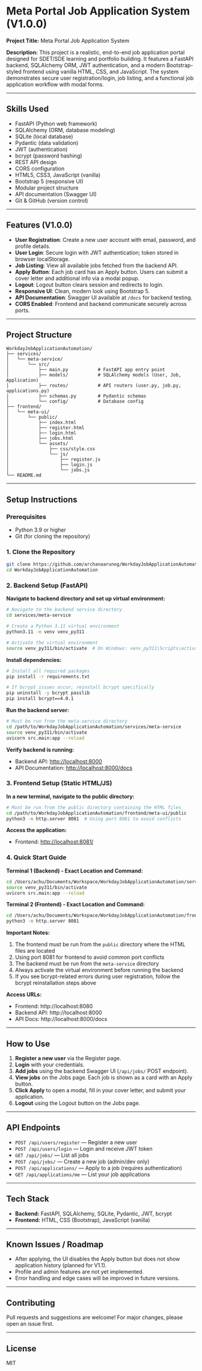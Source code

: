 

# Meta Portal Job Application System (V1.0.0)

**Project Title:** Meta Portal Job Application System

**Description:**
This project is a realistic, end-to-end job application portal designed for SDET/SDE learning and portfolio building. It features a FastAPI backend, SQLAlchemy ORM, JWT authentication, and a modern Bootstrap-styled frontend using vanilla HTML, CSS, and JavaScript. The system demonstrates secure user registration/login, job listing, and a functional job application workflow with modal forms.

---

## Skills Used

- FastAPI (Python web framework)
- SQLAlchemy (ORM, database modeling)
- SQLite (local database)
- Pydantic (data validation)
- JWT (authentication)
- bcrypt (password hashing)
- REST API design
- CORS configuration
- HTML5, CSS3, JavaScript (vanilla)
- Bootstrap 5 (responsive UI)
- Modular project structure
- API documentation (Swagger UI)
- Git & GitHub (version control)

---

## Features (V1.0.0)

- **User Registration**: Create a new user account with email, password, and profile details.
- **User Login**: Secure login with JWT authentication; token stored in browser localStorage.
- **Job Listing**: View all available jobs fetched from the backend API.
- **Apply Button**: Each job card has an Apply button. Users can submit a cover letter and additional info via a modal popup.
- **Logout**: Logout button clears session and redirects to login.
- **Responsive UI**: Clean, modern look using Bootstrap 5.
- **API Documentation**: Swagger UI available at `/docs` for backend testing.
- **CORS Enabled**: Frontend and backend communicate securely across ports.

---


## Project Structure

```
WorkdayJobApplicationAutomation/
├── services/
│   └── meta-service/
│       └── src/
│           ├── main.py           # FastAPI app entry point
│           ├── models/           # SQLAlchemy models (User, Job, Application)
│           ├── routes/           # API routers (user.py, job.py, applications.py)
│           ├── schemas.py        # Pydantic schemas
│           └── config/           # Database config
├── frontend/
│   └── meta-ui/
│       └── public/
│           ├── index.html
│           ├── register.html
│           ├── login.html
│           ├── jobs.html
│           └── assets/
│               ├── css/style.css
│               └── js/
│                   ├── register.js
│                   ├── login.js
│                   └── jobs.js
└── README.md
```

---


## Setup Instructions

### Prerequisites
- Python 3.9 or higher
- Git (for cloning the repository)

### 1. Clone the Repository
```sh
git clone https://github.com/archanaarunog/WorkdayJobApplicationAutomation.git
cd WorkdayJobApplicationAutomation
```

### 2. Backend Setup (FastAPI)

**Navigate to backend directory and set up virtual environment:**
```sh
# Navigate to the backend service directory
cd services/meta-service

# Create a Python 3.11 virtual environment
python3.11 -m venv venv_py311

# Activate the virtual environment
source venv_py311/bin/activate  # On Windows: venv_py311\Scripts\activate
```

**Install dependencies:**
```sh
# Install all required packages
pip install -r requirements.txt

# If bcrypt issues occur, reinstall bcrypt specifically
pip uninstall -y bcrypt passlib
pip install bcrypt==4.0.1
```

**Run the backend server:**
```sh
# Must be run from the meta-service directory
cd /path/to/WorkdayJobApplicationAutomation/services/meta-service
source venv_py311/bin/activate
uvicorn src.main:app --reload
```

**Verify backend is running:**
- Backend API: [http://localhost:8000](http://localhost:8000)
- API Documentation: [http://localhost:8000/docs](http://localhost:8000/docs)

### 3. Frontend Setup (Static HTML/JS)

**In a new terminal, navigate to the public directory:**
```sh
# Must be run from the public directory containing the HTML files
cd /path/to/WorkdayJobApplicationAutomation/frontend/meta-ui/public
python3 -m http.server 8081  # Using port 8081 to avoid conflicts
```

**Access the application:**
- Frontend: [http://localhost:8081/](http://localhost:8081/)

### 4. Quick Start Guide

**Terminal 1 (Backend) - Exact Location and Command:**
```sh
cd /Users/achu/Documents/Workspace/WorkdayJobApplicationAutomation/services/meta-service
source venv_py311/bin/activate
uvicorn src.main:app --reload
```

**Terminal 2 (Frontend) - Exact Location and Command:**
```sh
cd /Users/achu/Documents/Workspace/WorkdayJobApplicationAutomation/frontend/meta-ui/public
python3 -m http.server 8081
```

**Important Notes:**
1. The frontend must be run from the `public` directory where the HTML files are located
2. Using port 8081 for frontend to avoid common port conflicts
3. The backend must be run from the `meta-service` directory
4. Always activate the virtual environment before running the backend
5. If you see bcrypt-related errors during user registration, follow the bcrypt reinstallation steps above

**Access URLs:**
- Frontend: http://localhost:8080
- Backend API: http://localhost:8000
- API Docs: http://localhost:8000/docs

---


## How to Use

1. **Register a new user** via the Register page.
2. **Login** with your credentials.
3. **Add jobs** using the backend Swagger UI (`/api/jobs/` POST endpoint).
4. **View jobs** on the Jobs page. Each job is shown as a card with an Apply button.
5. **Click Apply** to open a modal, fill in your cover letter, and submit your application.
6. **Logout** using the Logout button on the Jobs page.

---


## API Endpoints

- `POST /api/users/register` — Register a new user
- `POST /api/users/login` — Login and receive JWT token
- `GET /api/jobs/` — List all jobs
- `POST /api/jobs/` — Create a new job (admin/dev only)
- `POST /api/applications/` — Apply to a job (requires authentication)
- `GET /api/applications/me` — List your job applications

---


## Tech Stack
- **Backend:** FastAPI, SQLAlchemy, SQLite, Pydantic, JWT, bcrypt
- **Frontend:** HTML, CSS (Bootstrap), JavaScript (vanilla)

---


## Known Issues / Roadmap
- After applying, the UI disables the Apply button but does not show application history (planned for V1.1).
- Profile and admin features are not yet implemented.
- Error handling and edge cases will be improved in future versions.

---


## Contributing
Pull requests and suggestions are welcome! For major changes, please open an issue first.

---


## License
MIT

